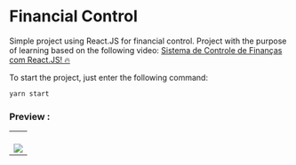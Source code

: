 # Financial Control
Simple project using React.JS for financial control. Project with the purpose of learning based on the following video: <a href="https://www.youtube.com/watch?v=pj4vA67olbU">Sistema de Controle de Finanças com React.JS! 🔥</a>

To start the project, just enter the following command:
```bash
yarn start

```

### Preview :

<table width="100%"> 
<tr>
<td width="100%">
<br>
<img src="https://github.com/jonathanoliveirarocha/Controle-Financeiro/blob/main/SAMPLE.png">
</td> 
</table>
